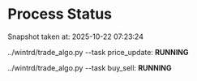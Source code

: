 # Process Status

Snapshot taken at: 2025-10-22 07:23:24

../wintrd/trade_algo.py --task price_update: **RUNNING**

../wintrd/trade_algo.py --task buy_sell: **RUNNING**

